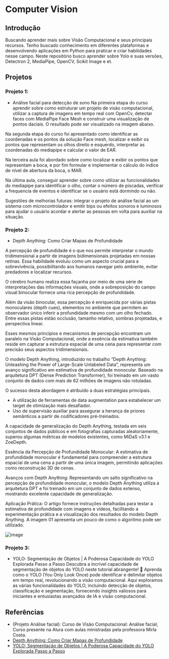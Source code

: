 # Computer Vision

## Introdução
Buscando aprender mais sobre Visão Computacional e seus principais recursos. Tenho buscado conhecimento em diferentes plataformas e desenvolvendo aplicações em Python para praticar e criar habilidades nesse campo. Neste repositório busco aprender sobre Yolo e suas versões, Detectron 2, MediaPipe, OpenCV, Scikit Image e et.

## Projetos

### Projeto 1:
- Análise facial para detecção de sono
Na primeira etapa do curso aprendir sobre como estruturar um projeto de visão computacional, utilizar a captura de imagens em tempo real com OpenCv, detectar faces com MediaPipe Face Mesh e construir uma visualização de pontos daciais. O resultado pode ser visualizado na imagem abaixo.

Na segunda etapa do curso foi apresentado como identificar as coordenadas e os pontos da solução Face mesh, localizar e exibir os pontos que representam os olhos direito e esquerdo, interpretar as coordenadas do mediapipe e calcular o valor de EAR.

Na terceira aula foi abordado sobre como localizar e exibir os pontos que representam a boca, e por fim formular e implementar o cálculo do índice de nível de abertura da boca, o MAR.

Na última aula, conseguir aprender sobre como utilizar as funcionalidades do mediapipe para identificar o olho, contar o número de piscadas, verificar a frequencia de eventos e identificar se o usuário está dormindo ou não.

Sugestões de melhorias futuras: integrar o projeto de análise facial ao um sistema com microcontrolador e emitir bips ou efeitos sonoros e luminosos para ajudar o usuário acordar e alertar as pessoas em volta para auxiliar na situação.

### Projeto 2:
- Depth Anything: Como Criar Mapas de Profundidade

A percepção de profundidade é o que nos permite interpretar o mundo tridimensional a partir de imagens bidimensionais projetadas em nossas retinas. Essa habilidade evoluiu como um aspecto crucial para a sobrevivência, possibilitando aos humanos navegar pelo ambiente, evitar predadores e localizar recursos.

O cérebro humano realiza essa façanha por meio de uma série de interpretações das informações visuais, onde a sobreposição do campo visual binocular fornece uma rica percepção de profundidade.

Além da visão binocular, essa percepção é enriquecida por várias pistas monoculares (depth cues), elementos no ambiente que permitem ao observador único inferir a profundidade mesmo com um olho fechado. Entre essas pistas estão occlusão, tamanho relativo, sombras projetadas, e perspectiva linear.

Esses mesmos princípios e mecanismos de percepção encontram um paralelo na Visão Computacional, onde a essência da estimativa também reside em capturar a estrutura espacial de uma cena para representar com precisão seus aspectos tridimensionais.

O modelo Depth Anything, introduzido no trabalho “Depth Anything: Unleashing the Power of Large-Scale Unlabeled Data”, representa um avanço significativo em estimativa de profundidade monocular. Baseado na arquitetura DPT (Dense Prediction Transformer), foi treinado em um vasto conjunto de dados com mais de 62 milhões de imagens não rotuladas.

O sucesso desta abordagem é atribuído a duas estratégias principais.

- A utilização de ferramentas de data augmentation para estabelecer um target de otimização mais desafiador.
- Uso de supervisão auxiliar para assegurar a herança de priores semânticos a partir de codificadores pré-treinados.

A capacidade de generalização do Depth Anything, testada em seis conjuntos de dados públicos e em fotografias capturadas aleatoriamente, superou algumas métricas de modelos existentes, como MiDaS v3.1 e ZoeDepth.

Essência da Percepção de Profundidade Monocular: A estimativa de profundidade monocular é fundamental para compreender a estrutura espacial de uma cena a partir de uma única imagem, permitindo aplicações como reconstrução 3D de cenas.

Avanços com Depth Anything: Representando um salto significativo na percepção de profundidade monocular, o modelo Depth Anything utiliza a arquitetura DPT e foi treinado em um conjunto de dados extenso, mostrando excelente capacidade de generalização.

Aplicação Prática: O artigo fornece instruções detalhadas para testar a estimativa de profundidade com imagens e vídeos, facilitando a experimentação prática e a visualização dos resultados do modelo Depth Anything. A imagem 01 apresenta um pouco de como o algoritmo pode ser utilizado.

![image](https://github.com/IagoMagalhaes23/Computer-vision/assets/65053026/82f76c6e-5d49-46ee-b817-e13306d28d15)

### Projeto 3:
- YOLO: Segmentação de Objetos | A Poderosa Capacidade do YOLO Explorada Passo a Passo
Descubra a incrível capacidade de segmentação de objetos do YOLO neste tutorial abrangente! 🚀 Aprenda como o YOLO (You Only Look Once) pode identificar e delimitar objetos em tempo real, revolucionando a visão computacional. Aqui exploramos as várias funcionalidades do YOLO, incluindo detecção de objetos, classificação e segmentação, fornecendo insights valiosos para iniciantes e entusiastas avançados de IA e visão computacional.

## Referências
- (Projeto Análise facial): Curso de Visão Computacional: Análise facial; Curso presente na Alura com aulas ministradas pela professora Mirla Costa.
- [Depth Anything: Como Criar Mapas de Profundidade](https://sigmoidal.ai/depth-anything-como-criar-mapas-de-profundidade/)
- [YOLO: Segmentação de Objetos | A Poderosa Capacidade do YOLO Explorada Passo a Passo](https://youtu.be/r6tQtIeWXu8?si=uIERQkTcDl0OFMCq)